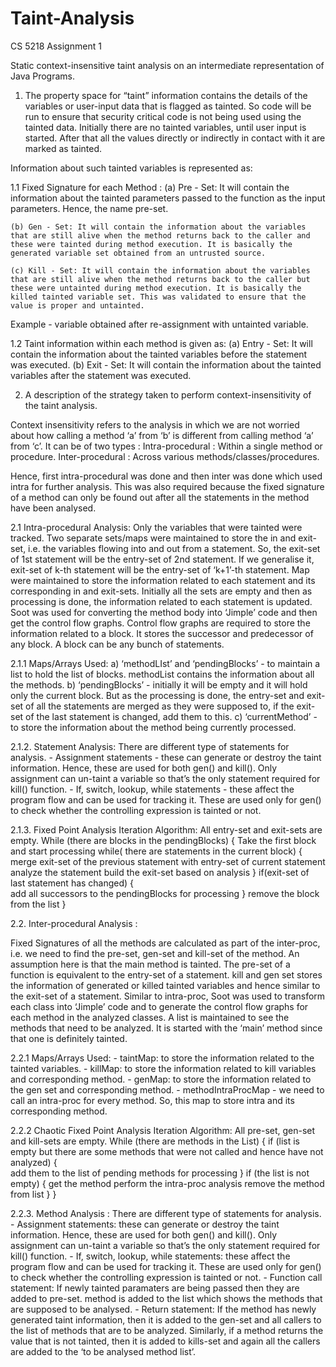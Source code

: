 # Taint-Analysis

CS 5218  Assignment 1

Static context-insensitive taint analysis on an intermediate representation of Java Programs.


1. The property space for “taint” information contains the details of the variables or user-input data that is flagged as tainted. So code will be run to ensure that security critical code is not being used using the tainted data. Initially there are no tainted variables, until  user input is started. After that all the values directly or indirectly in contact with it are marked as tainted. 

Information about such tainted variables is represented as:

1.1 Fixed Signature for each Method : 
	(a) Pre - Set: It will contain the information about the tainted parameters passed to the function as the input parameters. Hence, the name pre-set.

	(b) Gen - Set: It will contain the information about the variables that are still alive when the method returns back to the caller and these were tainted during method execution. It is basically the generated variable set obtained from an untrusted source.

	(c) Kill - Set: It will contain the information about the variables that are still alive when the method returns back to the caller but these were untainted during method execution. It is basically the killed tainted variable set. This was validated to ensure that the value is proper and untainted.
Example - variable obtained after re-assignment with untainted variable.

1.2 Taint information within each method is given as:
	(a) Entry - Set: It will contain the information about the tainted variables before the statement was executed. 
	(b) Exit - Set: It will contain the information about the tainted variables after the statement was executed.


2. A description of the strategy taken to perform context-insensitivity of the taint analysis.

Context insensitivity refers to the analysis in which we are not worried about how calling a method ‘a’ from ‘b’ is different from calling method ‘a’ from ‘c’.
It can be of two types :
Intra-procedural : Within a single method or procedure.
Inter-procedural : Across various methods/classes/procedures. 

Hence, first intra-procedural was done and then inter was done which used intra for  further analysis. This was also required because the fixed signature of a method can only be found out after all the statements in the method have been analysed. 

2.1 Intra-procedural Analysis: 
Only the variables that were tainted were tracked. Two separate sets/maps were maintained to store the in and exit-set, i.e. the variables flowing into and out from a statement. So, the exit-set of 1st statement will be the entry-set of 2nd statement. If we generalise it, exit-set of k-th statement will be the entry-set of ‘k+1’-th statement. Map were maintained to store the information related to each statement and its corresponding in and exit-sets. Initially all the sets are empty and then as processing is done, the information related to each statement is updated. Soot was used for converting the method body into ‘Jimple’ code and then get the control flow graphs. Control flow graphs are required to store the information related to a block. It stores the successor and predecessor  of any block. A block can be any bunch of statements. 

2.1.1 Maps/Arrays Used:
  a) ‘methodLIst’ and ‘pendingBlocks’  - to maintain a list to hold the list of blocks. methodList contains the information about all the methods. 
  b) ‘pendingBlocks’ - initially it will be empty and it will hold only the current block. But as the processing is done, the entry-set and exit-set of all the statements are merged as they were supposed to,  if the exit-set of the last statement is changed, add them to this.
  c) ‘currentMethod’ - to store the information about the method being currently processed. 

2.1.2. Statement Analysis:
There are different type of statements for analysis.
	- Assignment statements - these can generate or destroy the taint information. Hence, these are used for both gen() and kill(). Only assignment can un-taint a variable so that’s the only statement required for kill() function.
	- If, switch, lookup, while statements - these affect the program flow and can be used for tracking it. These are used only for gen() to check whether the controlling expression is tainted or not.

2.1.3. Fixed Point Analysis Iteration Algorithm:
All entry-set and exit-sets are empty.
While (there are blocks in the pendingBlocks)
{
	Take the first block and start processing
	while( there are statements in the current block)
	{
		merge exit-set of the previous statement with entry-set of current statement
		analyze the statement
		build the exit-set based on analysis
	}
	if(exit-set of last statement has changed)
	{	
		add all successors to the pendingBlocks for processing 
	}
	remove the block from the list
}


2.2. Inter-procedural Analysis :

Fixed Signatures of all the methods are calculated as part of the inter-proc, i.e. we need to find the pre-set, gen-set and kill-set of the method. An assumption here is that the main method is tainted. 
The pre-set of a function is equivalent to the entry-set of a statement. kill and gen set stores the information of generated or killed tainted variables and hence similar to the exit-set of a statement.
Similar to intra-proc, Soot was used to transform each class into ‘Jimple’ code and to generate the control flow graphs for each method in the analyzed classes.
A list is maintained to see the methods that need to be analyzed. It is started with the ‘main’ method since that one is definitely tainted. 

2.2.1 Maps/Arrays Used:
	- taintMap: to store the information related to the tainted variables.
	- killMap: to store the information related to kill variables and corresponding method.
	- genMap: to store the information related to the gen set and corresponding method.
	- methodIntraProcMap - we need to call an intra-proc for every method. So, this map to store intra and its corresponding method.

2.2.2 Chaotic Fixed Point Analysis Iteration Algorithm:
All pre-set, gen-set and kill-sets are empty.
While (there are methods in the List)
{
	if (list is empty but there are some methods that were not called and hence have not analyzed)
	{	
		add them to the list of pending methods for processing 
	}
	if (the list is not empty) 
	{
		get the method
		perform the intra-proc analysis
		remove the method from list
	}
}

2.2.3. Method Analysis :
There are different type of statements for analysis.
	- Assignment statements: these can generate or destroy the taint information. Hence, these are used for both gen() and kill(). Only assignment can un-taint a variable so that’s the only statement required for kill() function.
	- If, switch, lookup, while statements: these affect the program flow and can be used for tracking it. These are used only for gen() to check whether the controlling expression is tainted or not.
	- Function call statement: If newly tainted paramaters are being passed then they are added to pre-set. method is added to the list which shows the methods that are supposed to be analysed.
	- Return statement: If the method has newly generated taint information, then it is added to the gen-set and all callers to the list of methods that are to be analyzed. Similarly, if a method returns the value that is not tainted, then it is added to kills-set and again all the callers are added to the ‘to be analysed method list’.
